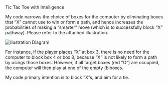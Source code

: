 Tic Tac Toe with Intelligence

My code narrows the choice of boxes for the computer by eliminating boxes that “X” cannot use to win or form a path, and hence increases the probabilities of making a “smarter” move (which is to successfully block “X” pathway). 
Please refer to the attached illustration.

![Ilustration Diagram](https://github.com/julhoang/julhoang.github.io/blob/exercise8/image.jpg?raw=true)

For instance, if the player places “X” at box 3, there is no need for the computer to block box 4 or box 8, because “X” is not likely to form a path by usings those boxes. 
However, if all target boxes (red “O”) are occupied, the computer will then play at one of the empty (blboxes.

My code primary intention is to block “X”s, and aim for a tie.
